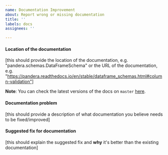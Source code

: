 ```yaml
---
name: Documentation Improvement
about: Report wrong or missing documentation
title: ''
labels: docs
assignees: ''

---
```


#### Location of the documentation

[this should provide the location of the documentation, e.g. "pandera.schemas.DataFrameSchema" or the URL of the documentation, e.g. "https://pandera.readthedocs.io/en/stable/dataframe_schemas.html#column-validation"]

**Note**: You can check the latest versions of the docs on `master` [here](https://pandera.readthedocs.io/en/latest/).

#### Documentation problem

[this should provide a description of what documentation you believe needs to be fixed/improved]

#### Suggested fix for documentation

[this should explain the suggested fix and **why** it's better than the existing documentation]

